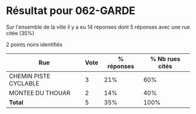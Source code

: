 # Résultat pour 062-GARDE

Sur l'ensemble de la ville il y a eu 14 réponses dont 5 réponses avec une rue citée (35%)

2 points noirs identifiés

| Rue | Vote | % réponses | % Nb rues cités|
|-----|------|------------|----------------|
| CHEMIN PISTE CYCLABLE | 3 | 21% | 60%|
| MONTEE DU THOUAR | 2 | 14% | 40%|
| **Total** | 5 | 35% | 100%|

